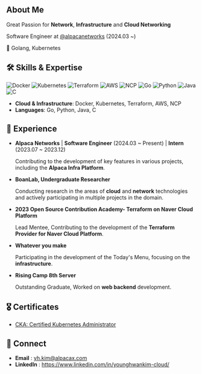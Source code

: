 ## About Me

Great Passion for  **Network**, **Infrastructure** and **Cloud Networking** 

Software Engineer at [@alpacanetworks](https://github.com/alpacanetworks) (2024.03 ~)

💙 Golang, Kubernetes 


## 🛠 Skills & Expertise
<p>
<img src="https://img.shields.io/badge/Docker-2496ED?style=flat-square&logo=docker&logoColor=white" alt="Docker">
<img src="https://img.shields.io/badge/Kubernetes-326CE5?style=flat-square&logo=kubernetes&logoColor=white" alt="Kubernetes">
<img src="https://img.shields.io/badge/Terraform-623CE4?style=flat-square&logo=terraform&logoColor=white" alt="Terraform">
<img src="https://img.shields.io/badge/AWS-232F3E?style=flat-square&logo=amazon-aws&logoColor=white" alt="AWS">
<img src="https://img.shields.io/badge/NCP-03C75A?style=flat-square&logo=Naver&logoColor=white" alt="NCP">
<img src="https://img.shields.io/badge/Go-00ADD8?style=flat-square&logo=go&logoColor=white" alt="Go">
<img src="https://img.shields.io/badge/Python-3776AB?style=flat-square&logo=python&logoColor=white" alt="Python">
<img src="https://img.shields.io/badge/Java-007396?style=flat-square&logo=java&logoColor=white" alt="Java">
<img src="https://img.shields.io/badge/C-A8B9CC?style=flat-square&logo=c&logoColor=white" alt="C">
</p>

- **Cloud & Infrastructure**: Docker, Kubernetes, Terraform, AWS, NCP
- **Languages**: Go, Python, Java, C

## 🚀 Experience

- **Alpaca Networks** | **Software Engineer** (2024.03 ~ Present) | **Intern** (2023.07 ~ 2023.12)

  Contributing to the development of key features in various projects, including the **Alpaca Infra Platform**.


- **BoanLab, Undergraduate Researcher**

  Conducting research in the areas of **cloud** and **network** technologies and actively participating in multiple projects in the domain.


- **2023 Open Source Contribution Academy- Terraform on Naver Cloud Platform**

  Lead Mentee, Contributing to the development of the **Terraform Provider for Naver Cloud Platform**.


- **Whatever you make**

  Participating in the development of the Today's Menu, focusing on the **infrastructure**.


- **Rising Camp 8th Server**

  Outstanding Graduate, Worked on **web backend** development.
  

## 🎖 Certificates
- [CKA: Certified Kubernetes Administrator](https://www.credly.com/badges/935b70b6-0306-4472-9821-8d89cdd80dd1/public_url)


## 📧 Connect
- **Email** : yh.kim@alpacax.com
- **LinkedIn** : https://www.linkedin.com/in/younghwankim-cloud/

